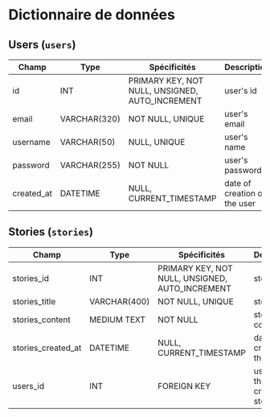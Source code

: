 # Dictionnaire de données

## Users (`users`)

|Champ|Type|Spécificités|Description|
|-|-|-|-|
|id|INT|PRIMARY KEY, NOT NULL, UNSIGNED, AUTO_INCREMENT |user's id|
|email|VARCHAR(320)| NOT NULL, UNIQUE| user's email|
|username|VARCHAR(50)|NULL, UNIQUE| user's name|
|password|VARCHAR(255)| NOT NULL| user's password|
|created_at| DATETIME | NULL, CURRENT_TIMESTAMP| date of creation of the user |

## Stories (`stories`)

|Champ|Type|Spécificités|Description|
|-|-|-|-|
|stories_id|INT|PRIMARY KEY, NOT NULL, UNSIGNED, AUTO_INCREMENT| story's id|
|stories_title|VARCHAR(400)|NOT NULL, UNIQUE| story's title |
|stories_content|MEDIUM TEXT | NOT NULL| story's content |
|stories_created_at| DATETIME |NULL, CURRENT_TIMESTAMP| date of creation of the story |
|users_id| INT|FOREIGN KEY| user's id that created the story|